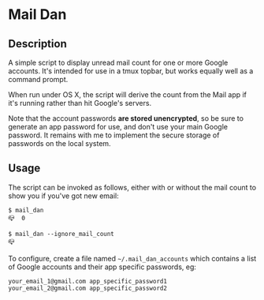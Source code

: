 # Mail Dan
## Description
A simple script to display unread mail count for one or more Google accounts. It's intended for use in a tmux topbar, but works equally well as a command prompt.

When run under OS X, the script will derive the count from the Mail app if it's running rather than hit Google's servers.

Note that the account passwords **are stored unencrypted**, so be sure to generate an app password for use, and don't use your main Google password. It remains with me to implement the secure storage of passwords on the local system.

## Usage
The script can be invoked as follows, either with or without the mail count to show you if you've got new email:

```shell
$ mail_dan
📪  0

$ mail_dan --ignore_mail_count
📪
```

To configure, create a file named `~/.mail_dan_accounts` which contains a list of Google accounts and their app specific passwords, eg:

```
your_email_1@gmail.com app_specific_password1
your_email_2@gmail.com app_specific_password2
```